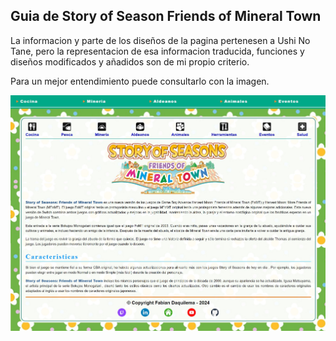 ## Guia de Story of Season Friends of Mineral Town

La informacion y parte de los diseños de la pagina pertenesen a Ushi No Tane, pero la representacion de esa informacion traducida, funciones y diseños modificados y añadidos son de mi propio criterio.

Para un mejor entendimiento puede consultarlo con la imagen.

![vista](./IMG/vista.png)

